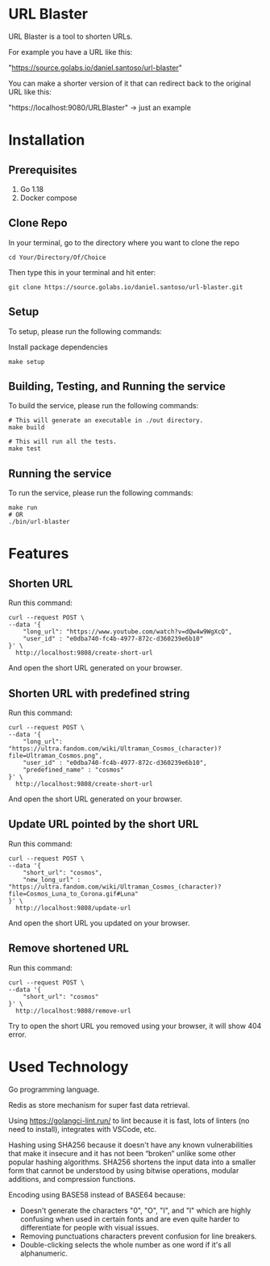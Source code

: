# URL Blaster

URL Blaster is a tool to shorten URLs.

For example you have a URL like this:

"https://source.golabs.io/daniel.santoso/url-blaster"

You can make a shorter version of it that can redirect back to the original URL like this:

"https://localhost:9080/URLBlaster" -> just an example

# Installation

## Prerequisites

1. Go 1.18
2. Docker compose

## Clone Repo

In your terminal, go to the directory where you want to clone the repo

```sh-session
cd Your/Directory/Of/Choice
```

Then type this in your terminal and hit enter:

```sh-session
git clone https://source.golabs.io/daniel.santoso/url-blaster.git
```

## Setup

To setup, please run the following commands:

Install package dependencies

```sh-session
make setup
```

## Building, Testing, and Running the service

To build the service, please run the following commands:

```sh-session
# This will generate an executable in ./out directory.
make build

# This will run all the tests.
make test
```

## Running the service

To run the service, please run the following commands:

```sh-session
make run
# OR
./bin/url-blaster
```

# Features

## Shorten URL

Run this command:

```sh-session
curl --request POST \
--data '{
    "long_url": "https://www.youtube.com/watch?v=dQw4w9WgXcQ",
    "user_id" : "e0dba740-fc4b-4977-872c-d360239e6b10"
}' \
  http://localhost:9808/create-short-url
```

And open the short URL generated on your browser.

## Shorten URL with predefined string

Run this command:

```sh-session
curl --request POST \
--data '{
    "long_url": "https://ultra.fandom.com/wiki/Ultraman_Cosmos_(character)?file=Ultraman_Cosmos.png",
    "user_id" : "e0dba740-fc4b-4977-872c-d360239e6b10",
    "predefined_name" : "cosmos"
}' \
  http://localhost:9808/create-short-url
```

And open the short URL generated on your browser.

## Update URL pointed by the short URL

Run this command:

```sh-session
curl --request POST \
--data '{
    "short_url": "cosmos",
    "new_long_url" : "https://ultra.fandom.com/wiki/Ultraman_Cosmos_(character)?file=Cosmos_Luna_to_Corona.gif#Luna"
}' \
  http://localhost:9808/update-url
```

And open the short URL you updated on your browser.

## Remove shortened URL

Run this command:

```sh-session
curl --request POST \
--data '{
    "short_url": "cosmos"
}' \
  http://localhost:9808/remove-url
```

Try to open the short URL you removed using your browser, it will show 404 error.

# Used Technology

Go programming language.

Redis as store mechanism for super fast data retrieval.

Using https://golangci-lint.run/ to lint because it is fast, lots of linters (no need to install), integrates with VSCode, etc.

Hashing using SHA256 because it doesn't have any known vulnerabilities that make it insecure and it has not been “broken” unlike some other popular hashing algorithms. SHA256 shortens the input data into a smaller form that cannot be understood by using bitwise operations, modular additions, and compression functions.

Encoding using BASE58 instead of BASE64 because:
- Doesn't generate the characters "0", "O", "I", and "l" which are highly confusing when used in certain fonts and are even quite harder to differentiate for people with visual issues.
- Removing punctuations characters prevent confusion for line breakers.
- Double-clicking selects the whole number as one word if it's all alphanumeric.
